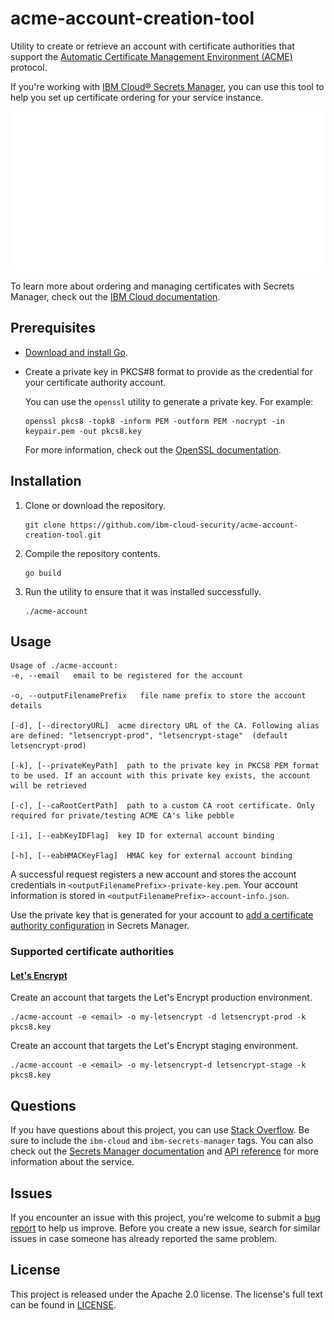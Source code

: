 # acme-account-creation-tool

Utility to create or retrieve an account with certificate authorities that support the [Automatic Certificate Management Environment (ACME)](https://datatracker.ietf.org/doc/html/rfc8555) protocol. 

If you're working with [IBM Cloud® Secrets Manager](https://cloud.ibm.com/catalog/services/secrets-manager), you can use this tool to help you set up certificate ordering for your service instance. 

![The image shows the example output for this utility.](images/acme-account-example.svg)

To learn more about ordering and managing certificates with Secrets Manager, check out the [IBM Cloud documentation](https://cloud.ibm.com/docs/secrets-manager). 


## Prerequisites

- [Download and install Go](https://golang.org/doc/install).
- Create a private key in PKCS#8 format to provide as the credential for your certificate authority account.

    You can use the `openssl` utility to generate a private key. For example: 

    ```
    openssl pkcs8 -topk8 -inform PEM -outform PEM -nocrypt -in keypair.pem -out pkcs8.key
    ```

    For more information, check out the [OpenSSL documentation](https://www.openssl.org/docs/man1.0.2/man1/openssl-pkcs8.html). 

## Installation

1. Clone or download the repository.

    ```
    git clone https://github.com/ibm-cloud-security/acme-account-creation-tool.git
    ```
2. Compile the repository contents.

    ```
    go build
    ```
3. Run the utility to ensure that it was installed successfully.

    ```
    ./acme-account
    ```

## Usage

```
Usage of ./acme-account:
-e, --email   email to be registered for the account  

-o, --outputFilenamePrefix   file name prefix to store the account details  

[-d], [--directoryURL]  acme directory URL of the CA. Following alias are defined: "letsencrypt-prod", "letsencrypt-stage"  (default letsencrypt-prod) 

[-k], [--privateKeyPath]  path to the private key in PKCS8 PEM format to be used. If an account with this private key exists, the account will be retrieved  

[-c], [--caRootCertPath]  path to a custom CA root certificate. Only required for private/testing ACME CA's like pebble  

[-i], [--eabKeyIDFlag]  key ID for external account binding  

[-h], [--eabHMACKeyFlag]  HMAC key for external account binding  
```
 
A successful request registers a new account and stores the account credentials in `<outputFilenamePrefix>-private-key.pem`. Your account information is stored in  `<outputFilenamePrefix>-account-info.json`.


Use the private key that is generated for your account to [add a certificate authority configuration](https://cloud.ibm.com/docs/secrets-manager?topic=secrets-manager-ca-config) in Secrets Manager.


### Supported certificate authorities

#### [Let's Encrypt](https://letsencrypt.org/)

Create an account that targets the Let's Encrypt production environment.
```
./acme-account -e <email> -o my-letsencrypt -d letsencrypt-prod -k pkcs8.key
```

Create an account that targets the Let's Encrypt staging environment.
```
./acme-account -e <email> -o my-letsencrypt-d letsencrypt-stage -k pkcs8.key
```

## Questions

If you have questions about this project, you can use [Stack Overflow](https://stackoverflow.com/questions/tagged/ibm-secrets-manager). Be sure to include the `ibm-cloud` and `ibm-secrets-manager` tags. You can also check out the [Secrets Manager documentation](https://cloud.ibm.com/docs/secrets-manager) and [API reference](https://cloud.ibm.com/apidocs/secrets-manager) for more information about the service.

## Issues

If you encounter an issue with this project, you're welcome to submit a [bug report](https://github.com/ibm-cloud-security/acme-account-creation-tool/issues) to help us improve. Before you create a new issue, search for similar issues in case someone has already reported the same problem.

## License

This project is released under the Apache 2.0 license. The license's full text can be found in [LICENSE](LICENSE).